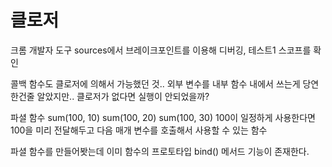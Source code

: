 # 클로저

크롬 개발자 도구 sources에서 브레이크포인트를 이용해 디버깅, 테스트1 스코프를 확인

콜백 함수도 클로저에 의해서 가능했던 것.. 외부 변수를 내부 함수 내에서 쓰는게 당연한건줄 알았지만.. 클로저가 없다면 실행이 안되었을까?

파셜 함수
sum(100, 10)
sum(100, 20)
sum(100, 30)
100이 일정하게 사용한다면 100을 미리 전달해두고 다음 매개 변수를 호출해서 사용할 수 있는 함수

파셜 함수를 만들어봣는데 이미 함수의 프로토타입 bind() 메서드 기능이 존재한다.